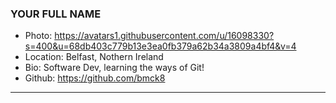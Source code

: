 ### YOUR FULL NAME
- Photo: https://avatars1.githubusercontent.com/u/16098330?s=400&u=68db403c779b13e3ea0fb379a62b34a3809a4bf4&v=4
- Location: Belfast, Nothern Ireland
- Bio: Software Dev, learning the ways of Git!
- Github: https://github.com/bmck8
***
